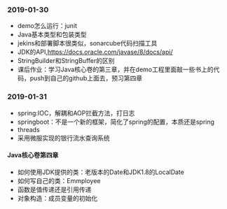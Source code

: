 ### 2019-01-30
- demo怎么运行：junit
- Java基本类型和包装类型
- jekins和部署脚本很类似，sonarcube代码扫描工具
- JDK的API,https://docs.oracle.com/javase/8/docs/api/
- StringBuilder和StringBuffer的区别
- 课后作业：学习Java核心卷的第三章，并在demo工程里面敲一些书上的代码，push到自己的github上面去，预习第四章
### 2019-01-31
- spring:IOC，解耦和AOP拦截方法，打日志
- springboot：不是一个新的框架，简化了spring的配置，本质还是spring
- threads
- 采用微服实现的银行流水查询系统
#### Java核心卷第四章
- 如何使用JDK提供的类：老版本的Date和JDK1.8的LocalDate
- 如何写自己的类：Emmployee
- 函数是值传递还是引用传递
- 对象构造：成员变量的初始化





